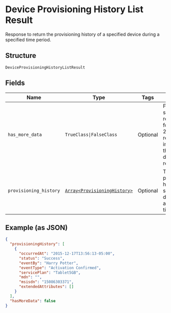 
# Device Provisioning History List Result

Response to return the provisioning history of a specified device during a specified time period.

## Structure

`DeviceProvisioningHistoryListResult`

## Fields

| Name | Type | Tags | Description |
|  --- | --- | --- | --- |
| `has_more_data` | `TrueClass\|FalseClass` | Optional | False for a status 200 response.True for a status 202 response, indicating that there is more data to be retrieved. |
| `provisioning_history` | [`Array<ProvisioningHistory>`](../../doc/models/provisioning-history.md) | Optional | The provisioning history of a specified device during a specified time period. |

## Example (as JSON)

```json
{
  "provisioningHistory": [
    {
      "occurredAt": "2015-12-17T13:56:13-05:00",
      "status": "Success",
      "eventBy": "Harry Potter",
      "eventType": "Activation Confirmed",
      "servicePlan": "Tablet5GB",
      "mdn": "",
      "msisdn": "15086303371",
      "extendedAttributes": []
    }
  ],
  "hasMoreData": false
}
```

